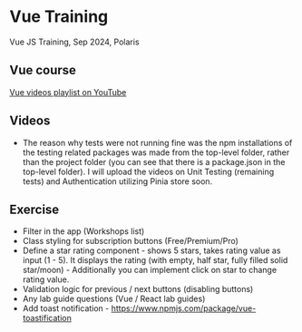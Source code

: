 # Vue Training
Vue JS Training, Sep 2024, Polaris

## Vue course
[Vue videos playlist on YouTube](https://www.youtube.com/playlist?list=PLCk2SWeTHqQjbME3mOg8fOFjHgmj8rsXt)

## Videos
- The reason why tests were not running fine was the npm installations of the testing related packages was made from the top-level folder, rather than the project folder (you can see that there is a package.json in the top-level folder). I will upload the videos on Unit Testing (remaining tests) and Authentication utilizing Pinia store soon.

## Exercise
- Filter in the app (Workshops list)
- Class styling for subscription buttons (Free/Premium/Pro)
- Define a star rating component - shows 5 stars, takes rating value as input (1 - 5). It displays the rating (with empty, half star, fully filled solid star/moon) - Additionally you can implement click on star to change rating value.
- Validation logic for previous / next buttons (disabling buttons)
- Any lab guide questions (Vue / React lab guides)
- Add toast notification - https://www.npmjs.com/package/vue-toastification